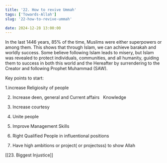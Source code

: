 ```yaml
---
title: '22. How to revive Ummah'
tags: ['Towards-Allah']
slug: '22-how-to-revive-ummah'

date: 2024-12-28 13:00:00
---
```


In the last 1446 years, 85% of the time, Muslims were either superpowers or among them. This shows that through Islam, we can achieve barakah and worldly success. Some believe following Islam leads to misery, but Islam was revealed to protect individuals, communities, and all humanity, guiding them to success in both this world and the Hereafter by surrendering to the Creator and following Prophet Muhammad (SAW).

Key points to start:

1.increase Religiosity of people

2. Increase deen, general and Current affairs   Knowledge

3. Increase courtesy

4. Unite people

5. Improve Management Skills

6. Right Qualified People in influentional positions

7. Have high ambitions or project( or projectsss) to show Allah

[[23. Biggest Injustice]]

